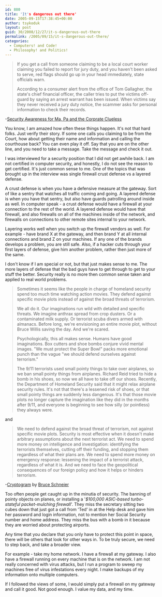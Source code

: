 ```yaml
---
id: 880
title: 'It's dangerous out there'
date: 2005-09-15T17:38:45+00:00
author: tsykoduk
layout: post
guid: 30/2008/12/27/it-s-dangerous-out-there
permalink: /2005/09/15/it-s-dangerous-out-there/
categories:
  - Computers! and Code!
  - Philosophy! and Politics!
---
```

<blockquote>If you get a call from someone claiming to be a local court worker claiming you failed to report for jury duty, and you haven't been asked to serve, red flags should go up in your head immediately, state officials warn.

According to a consumer alert from the office of Tom Gallagher, the state's chief financial officer, the caller tries to put the victims off-guard by saying an arrest warrant has been issued. When victims say they never received a jury duty notice, the scammer asks for personal information to check their records.</blockquote>


-<a href="http://securityawareness.blogspot.com/2005/09/new-id-theft-scam-raises-red-flags.html">Security Awareness for Ma, Pa and the Corprate Clueless</a>


You know, I am amazed how often these things happen. It's not that hard folks. Just verify their story. If some one calls you claiming to be from the Court, how about getting their name and information and calling the courthouse back? You can even play it off. Say that you are on the other line, and you need to take a message. Take the message and check it out.


I was interviewed for a security position that I did not get awhile back. I am not certified in computer security, and honestly, I do not see the reason to get certified. It's just common sense to me. One of the topics that was brought up in the interview was single firewall crust defense vs a layered defense.


A crust defense is when you have a defensive measure at the gateway. Sort of like a sentry that watches all traffic coming and going. A layered defense is when you have that sentry, but also have guards patrolling around inside as well. In computer speak - a crust defense would have a firewall at your connection to the rest of the world. A layered defense would have that firewall, and also firewalls on all of the machines inside of the network, and firewalls on connections to other remote sites internal to your network.


Layering works well when you switch up the firewall vendors as well. For example - have brand X at the gateway, and then brand Y at all internal connections and brand Z on your machines. If any one of the brands develops a problem, you are still safe. Also, if a hacker cuts through your first layers of defense, give him another problem, rather then just more of the same.


I don't know if I am special or not, but that just makes sense to me. The more layers of defense that the bad guys have to get through to get to your stuff the better. Security really is no more then common sense taken and applied to real world problems.


<blockquote>Sometimes it seems like the people in charge of homeland security spend too much time watching action movies. They defend against specific movie plots instead of against the broad threats of terrorism.

We all do it. Our imaginations run wild with detailed and specific threats. We imagine anthrax spread from crop dusters. Or a contaminated milk supply. Or terrorist scuba divers armed with almanacs. Before
long, we're envisioning an entire movie plot, without Bruce Willis saving the day. And we're scared.


Psychologically, this all makes sense. Humans have good imaginations. Box cutters and shoe bombs conjure vivid mental images. "We must protect the Super Bowl" packs more emotional punch than the vague "we should defend ourselves against terrorism."


The 9/11 terrorists used small pointy things to take over airplanes, so we ban small pointy things from airplanes. Richard Reid tried to hide a bomb in his shoes, so now we all have to take off our shoes. Recently, the Department of Homeland Security said that it might relax airplane security rules. It's not that there's a lessened risk of shoes, or that small pointy things are suddenly less dangerous. It's that those movie plots no longer capture the imagination like they did in the months after 9/11, and everyone is beginning to see how silly (or pointless) they always were.</blockquote>


and


<blockquote>We need to defend against the broad threat of terrorism, not against specific movie plots. Security is most effective when it doesn't make arbitrary assumptions about the next terrorist act. We need to spend more money on intelligence and investigation: identifying the terrorists themselves, cutting off their funding, and stopping them regardless of what their plans are. We need to spend more money on
emergency response: lessening the impact of a terrorist attack, regardless of what it is. And we need to face the geopolitical consequences of our foreign policy and how it helps or hinders terrorism.</blockquote>

-<a href="http://www.schneier.com/crypto-gram-0509.html">Cryptogram</a> by <a href="http://www.schneier.com/">Bruce Schneier</a>


Too often people get caught up in the minutia of security. The banning of pointy objects on planes, or installing a '<em>$100,000 <span class="caps">ASIC</span>-based turbo-stateful packet-mulching firewall</em>'. They miss the secretary sitting two cubes down that just got a call from 'Ted' in at the Help desk and gave him her password and login information, not to mention her Social Security number and home address. They miss the bus with a bomb in it because they are worried about protecting airports.


Any time that you declare that you only have to protect this point in space, there will be others that look for other ways in. To be truly secure, we need to step back, and take a broader view.


For example - take my home network. I have a firewall at my gateway. I also have a firewall running on every machine that is on the network. I am not really concerned with virus attacks, but I run a program to sweep my machines free of virus infestations every night. I make backups of my information onto multiple computers.


If I followed the views of some, I would simply put a firewall on my gateway and call it good. Not good enough. I value my data, and my time.
